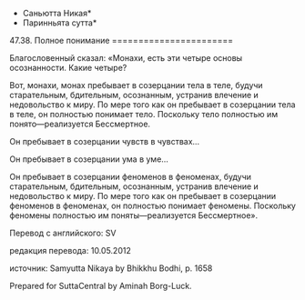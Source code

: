 * Саньютта Никая*
* Паринньята сутта*

47\.38\. Полное понимание
\=\=\=\=\=\=\=\=\=\=\=\=\=\=\=\=\=\=\=\=\=\=\=

Благословенный сказал: «Монахи, есть эти четыре основы осознанности\. Какие четыре?

Вот, монахи, монах пребывает в созерцании тела в теле, будучи старательным, бдительным, осознанным, устранив влечение и недовольство к миру\. По мере того как он пребывает в созерцании тела в теле, он полностью понимает тело\. Поскольку тело полностью им понято—реализуется Бессмертное\.

Он пребывает в созерцании чувств в чувствах…

Он пребывает в созерцании ума в уме…

Он пребывает в созерцании феноменов в феноменах, будучи старательным, бдительным, осознанным, устранив влечение и недовольство к миру\. По мере того как он пребывает в созерцании феноменов в феноменах, он полностью понимает феномены\. Поскольку феномены полностью им поняты—реализуется Бессмертное»\.

Перевод с английского: SV

редакция перевода: 10\.05\.2012

источник: Samyutta Nikaya by Bhikkhu Bodhi, p\. 1658

Prepared for SuttaCentral by Aminah Borg\-Luck\.